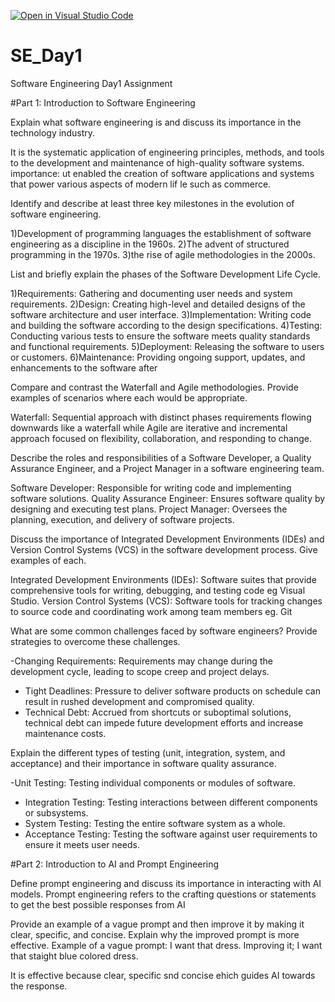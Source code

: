 [![Open in Visual Studio Code](https://classroom.github.com/assets/open-in-vscode-2e0aaae1b6195c2367325f4f02e2d04e9abb55f0b24a779b69b11b9e10269abc.svg)](https://classroom.github.com/online_ide?assignment_repo_id=15578469&assignment_repo_type=AssignmentRepo)
# SE_Day1
Software Engineering Day1 Assignment

#Part 1: Introduction to Software Engineering

Explain what software engineering is and discuss its importance in the technology industry.

 It is the systematic application of engineering principles, methods, and tools to the development and maintenance of high-quality software systems.
 importance: ut enabled the creation of software applications and systems that power various aspects of modern lif le such as commerce.

Identify and describe at least three key milestones in the evolution of software engineering.

  1)Development of programming languages the establishment of software engineering as a discipline in the 1960s.
  2)The advent of structured programming in the 1970s.
  3)the rise of agile methodologies in the 2000s.


List and briefly explain the phases of the Software Development Life Cycle.

 1)Requirements: Gathering and documenting user needs and system requirements.
2)Design: Creating high-level and detailed designs of the software architecture and user 
interface.
3)Implementation: Writing code and building the software according to the design specifications.
4)Testing: Conducting various tests to ensure the software meets quality standards and functional requirements.
5)Deployment: Releasing the software to users or customers.
6)Maintenance: Providing ongoing support, updates, and enhancements to the software after


Compare and contrast the Waterfall and Agile methodologies. Provide examples of scenarios where each would be appropriate.

Waterfall: Sequential approach with distinct phases requirements flowing downwards like a waterfall while Agile are iterative and incremental approach focused on flexibility, collaboration, and responding to change.

Describe the roles and responsibilities of a Software Developer, a Quality Assurance Engineer, and a Project Manager in a software engineering team.

  Software Developer: Responsible for writing code and implementing software solutions.
  Quality Assurance Engineer: Ensures software quality by designing and executing test plans. 
  Project Manager: Oversees the planning, execution, and delivery of software projects.


Discuss the importance of Integrated Development Environments (IDEs) and Version Control Systems (VCS) in the software development process. Give examples of each.

  Integrated Development Environments (IDEs): Software suites that provide comprehensive tools for writing, debugging, and testing code eg Visual Studio.
  Version Control Systems (VCS): Software tools for tracking changes to source code and coordinating work among team members eg. Git


What are some common challenges faced by software engineers? Provide strategies to overcome these challenges.

  -Changing Requirements: Requirements may change during the development cycle, leading to scope creep and project delays.
 - Tight Deadlines: Pressure to deliver software products on schedule can result in rushed development and compromised quality.
 - Technical Debt: Accrued from shortcuts or suboptimal solutions, technical debt can 
impede future development efforts and increase maintenance costs.

Explain the different types of testing (unit, integration, system, and acceptance) and their importance in software quality assurance.

  -Unit Testing: Testing individual components or modules of software.
- Integration Testing: Testing interactions between different components or subsystems.
 - System Testing: Testing the entire software system as a whole.
 - Acceptance Testing: Testing the software against user requirements to ensure it meets user needs.


#Part 2: Introduction to AI and Prompt Engineering


Define prompt engineering and discuss its importance in interacting with AI models.
 Prompt engineering refers to the  crafting questions or statements to get the best 
possible responses from AI





Provide an example of a vague prompt and then improve it by making it clear, specific, and concise. Explain why the improved prompt is more effective.
Example of a vague prompt: I want that dress.
Improving it; I want that staight blue colored dress. 

 It is effective because clear, specific snd concise ehich guides AI towards the response.
